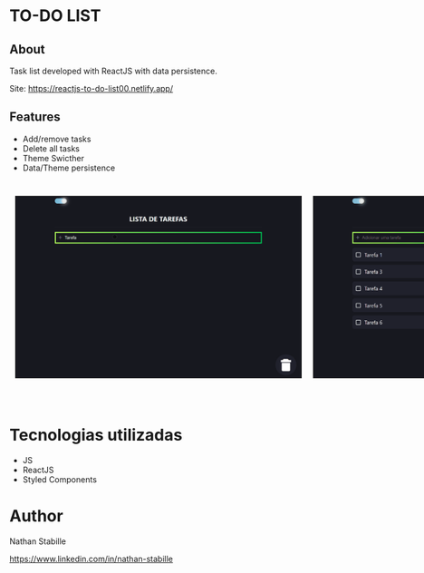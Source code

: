 # TO-DO LIST

## About

Task list developed with ReactJS with data persistence.

Site: https://reactjs-to-do-list00.netlify.app/

## Features

- Add/remove tasks
- Delete all tasks
- Theme Swicther
- Data/Theme persistence

<br>
<div style= "display: flex">
<img style="border: solid 1px; margin: 10px; max-width: 700px max-height: 500px" src="./public/github/to-do-list-01.gif">
<img style="border: solid 1px; margin: 10px; width: 500px" src="./public/github/to-do-list-02.gif">
</div>
<br>
<br>

# Tecnologias utilizadas

- JS
- ReactJS
- Styled Components

# Author

Nathan Stabille

https://www.linkedin.com/in/nathan-stabille
